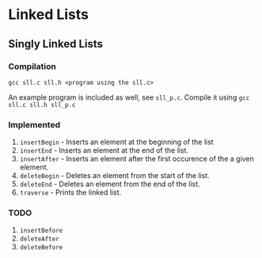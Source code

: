 # Linked Lists

## Singly Linked Lists

### Compilation

`gcc sll.c sll.h <program using the sll.c>`

An example program is included as well, see `sll_p.c`.
Compile it using `gcc sll.c sll.h sll_p.c`

### Implemented

1. `insertBegin` - Inserts an element at the beginning of the list
2. `insertEnd` - Inserts an element at the end of the list.
3. `insertAfter` - Inserts an element after the first occurence of the a given
   element.
4. `deleteBegin` - Deletes an element from the start of the list.
5. `deleteEnd` - Deletes an element from the end of the list.
6. `traverse` - Prints the linked list.

### TODO

1. `insertBefore`
2. `deleteAfter`
3. `deleteBefore`

